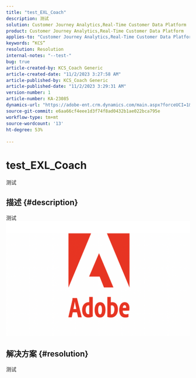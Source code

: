 ```yaml
---
title: "test_EXL_Coach"
description: 测试
solution: Customer Journey Analytics,Real-Time Customer Data Platform
product: Customer Journey Analytics,Real-Time Customer Data Platform
applies-to: "Customer Journey Analytics,Real-Time Customer Data Platform"
keywords: “KCS”
resolution: Resolution
internal-notes: "--test-"
bug: true
article-created-by: KCS_Coach Generic
article-created-date: "11/2/2023 3:27:58 AM"
article-published-by: KCS_Coach Generic
article-published-date: "11/2/2023 3:29:31 AM"
version-number: 1
article-number: KA-23085
dynamics-url: "https://adobe-ent.crm.dynamics.com/main.aspx?forceUCI=1&pagetype=entityrecord&etn=knowledgearticle&id=20e2fbcb-2f79-ee11-8179-6045bd006a22"
source-git-commit: e6aa66cf4eee1d3f74f8ad0432b1ae022bca795e
workflow-type: tm+mt
source-wordcount: '13'
ht-degree: 53%

---
```


# test_EXL_Coach


测试

## 描述 {#description}

测试![](assets/___a3932c04-3079-ee11-8179-6045bd006a22___.png)

## 解决方案 {#resolution}


测试
